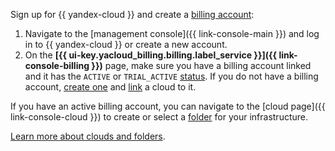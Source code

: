 Sign up for {{ yandex-cloud }} and create a [billing account](../../billing/concepts/billing-account.md):
1. Navigate to the [management console]({{ link-console-main }}) and log in to {{ yandex-cloud }} or create a new account.
1. On the **[{{ ui-key.yacloud_billing.billing.label_service }}]({{ link-console-billing }})** page, make sure you have a billing account linked and it has the `ACTIVE` or `TRIAL_ACTIVE` [status](../../billing/concepts/billing-account-statuses.md). If you do not have a billing account, [create one](../../billing/quickstart/index.md) and [link](../../billing/operations/pin-cloud.md) a cloud to it.

If you have an active billing account, you can navigate to the [cloud page]({{ link-console-cloud }}) to create or select a [folder](../../resource-manager/concepts/resources-hierarchy.md#folder) for your infrastructure.

[Learn more about clouds and folders](../../resource-manager/concepts/resources-hierarchy.md).